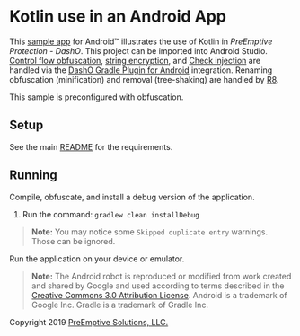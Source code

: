 # Kotlin use in an Android App

This [sample app](../README.md#sample_desc) for Android&trade; illustrates the use of Kotlin in _PreEmptive Protection - DashO_.
This project can be imported into Android Studio.
[Control flow obfuscation](https://www.preemptive.com/dasho/pro/10.0/userguide/en/understanding_obfuscation_control.html), [string encryption](https://www.preemptive.com/dasho/pro/10.0/userguide/en/understanding_obfuscation_string_encryption.html), and [Check injection](https://www.preemptive.com/dasho/pro/10.0/userguide/en/understanding_checks_overview.html) are handled via the [DashO Gradle Plugin for Android](https://www.preemptive.com/dasho/pro/10.0/userguide/en/ref_dagp_index.html) integration.
Renaming obfuscation (minification) and removal (tree-shaking) are handled by [R8](https://r8-docs.preemptive.com/).

This sample is preconfigured with obfuscation.

## Setup

See the main [README](../README.md) for the requirements.

## Running

Compile, obfuscate, and install a debug version of the application.

1.  Run the command: `gradlew clean installDebug`

>**Note:** You may notice some `Skipped duplicate entry` warnings.
>Those can be ignored.

Run the application on your device or emulator.

>**Note:** The Android robot is reproduced or modified from work created and shared by Google and used according to terms described in the [Creative Commons 3.0 Attribution License](http://creativecommons.org/licenses/by/3.0/).
Android is a trademark of Google Inc.
Gradle is a trademark of Gradle Inc.

Copyright 2019 [PreEmptive Solutions, LLC.](https://www.preemptive.com)